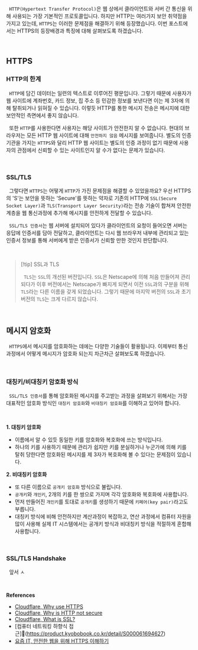 
&nbsp;&nbsp;`HTTP(Hypertext Transfer Protocol)`은 웹 상에서 클라이언트와 서버 간 통신을 위해 사용되는 가장 기본적인 프로토콜입니다. 하지만 HTTP는 여러가지 보안 취약점을 가지고 있는데, `HTTPS`는 이러한 문제점을 해결하기 위해 등장했습니다. 이번 포스트에서는 HTTPS의 등장배경과 특징에 대해 살펴보도록 하겠습니다.

<br>

## HTTPS

### HTTP의 한계

&nbsp;&nbsp;`HTTP`에 담긴 데이터는 일련의 텍스트로 이루어진 평문입니다. 그렇기 때문에 사용자가 웹 사이트에 계좌번호, 카드 정보, 집 주소 등 민감한 정보를 보낸다면 이는 제 3자에 의해 탈취되거나 읽혀질 수 있습니다. 이렇듯 HTTP를 통한 메시지 전송은 메시지에 대한 보안적인 측면에서 좋지 않습니다.

&nbsp;&nbsp;또한 `HTTP`를 사용한다면 사용자는 해당 사이트가 안전한지 알 수 없습니다. 현대의 브라우저는 모든 HTTP 웹 사이트에 대해 `안전하지 않음` 메시지를 보여줍니다. 별도의 인증기관을 가지는 `HTTPS`와 달리 HTTP 웹 사이트는 별도의 인증 과정이 없기 때문에 사용자의 관점에서 신뢰할 수 있는 사이트인지 알 수가 없다는 문제가 있습니다.

<br>

### SSL/TLS

&nbsp;&nbsp;그렇다면 `HTTPS`는 어떻게 `HTTP`가 가진 문제점을 해결할 수 있었을까요? 우선 HTTPS의 'S'는 보안을 뜻하는 'Secure'를 뜻하는 약자로 기존의 HTTP에 `SSL(Secure Socket Layer)`과 `TLS(Transport Layer Security)`라는 전송 기술이 합쳐져 안전한 계층을 웹 통신과정에 추가해 메시지를 안전하게 전달할 수 있습니다.

&nbsp;&nbsp;`SSL/TLS 인증서`는 웹 서버에 설치되어 있다가 클라이언트의 요청이 들어오면 서버는 응답에 인증서를 담아 전달하고, 클라이언트는 다시 웹 브라우저 내부에 관리되고 있는 인증서 정보를 통해 서버에게 받은 인증서가 신뢰할 만한 것인지 판단합니다.

<br>

>[!tip] SSL과 TLS
>
>&nbsp;&nbsp;`TLS`는 `SSL`의 개선된 버전입니다. `SSL`은 Netscape에 의해 처음 만들어져 관리되다가 이후 버전에서는 Netscape가 빠지게 되면서 이전 `SSL`과의 구분을 위해 `TLS`라는 다른 이름을 갖게 되었습니다. 그렇기 때문에 마지막 버전의 `SSL`과 초기 버전의 `TLS`는 크게 다르지 않습니다.

<br>

## 메시지 암호화

&nbsp;&nbsp;`HTTPS`에서 메시지를 암호화하는 데에는 다양한 기술들이 활용됩니다. 이제부터 통신과정에서 어떻게 메시지가 암호화 되는지 차근차근 살펴보도록 하겠습니다.

<br>

### 대칭키/비대칭키 암호화 방식

&nbsp;&nbsp;`SSL/TLS 인증서`를 통해 암호화된 메시지를 주고받는 과정을 살펴보기 위해서는 가장 대표적인 암호화 방식인 `대칭키 암호화`와 `비대칭키 암호화`를 이해하고 있어야 합니다.

<br>

**1. 대칭키 암호화**

- 이름에서 알 수 있듯 동일한 키를 암호화와 복호화에 쓰는 방식입니다.
- 하나의 키를 사용하기 때문에 관리가 쉽지만 키를 분실하거나 누군가에 의해 키를 탈취 당한다면 암호화된 메시지를 제 3자가 복호화해 볼 수 있다는 문제점이 있습니다.

**2. 비대칭키 암호화**

- 또 다른 이름으로 `공개키 암호화` 방식으로 불립니다.
- `공개키`와 `개인키`, 2개의 키를 한 쌍으로 가지며 각각 암호화와 복호화에 사용합니다.
- 먼저 만들어진 `개인키`를 토대로 `공개키`를 생성하기 때문에 `키페어(key pair)`라고도 부릅니다.
- 대칭키 방식에 비해 안전하지만 계산과정이 복잡하고, 연산 과정에서 컴퓨터 자원을 많이 사용해 실제 IT 시스템에서는 공개키 방식과 비대칭키 방식을 적절하게 혼합해 사용합니다.

<br>

### SSL/TLS Handshake

&nbsp;&nbsp;앞서 ㅅ


<br>

**References**
- [Cloudflare, Why use HTTPS](https://www.cloudflare.com/ko-kr/learning/ssl/why-use-https/)
- [Cloudflare, Why is HTTP not secure](https://www.cloudflare.com/ko-kr/learning/ssl/why-is-http-not-secure/)
- [Cloudflare, What is SSL?](https://www.cloudflare.com/ko-kr/learning/ssl/what-is-ssl/)
- [컴퓨터 네트워킹 하향식 접근](https://product.kyobobook.co.kr/detail/S000061694627)
- [요즘 IT, 안전한 웹을 위해 HTTPS 이해하기](https://yozm.wishket.com/magazine/detail/1852/)